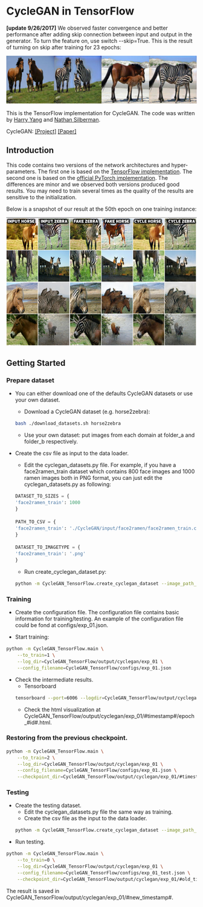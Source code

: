 # CycleGAN in TensorFlow

**[update 9/26/2017]** We observed faster convergence and better performance after adding skip connection between input and output in the generator. To turn the feature on, use switch --skip=True. This is the result of turning on skip after training for 23 epochs:

<img src='imgs/skip_result.jpg' width="900px"/>

This is the TensorFlow implementation for CycleGAN. The code was written by [Harry Yang](https://www.harryyang.org) and [Nathan Silberman](https://github.com/nathansilberman).

CycleGAN: [[Project]](https://junyanz.github.io/CycleGAN/) [[Paper]](https://arxiv.org/pdf/1703.10593.pdf) 

## Introduction

This code contains two versions of the network architectures and hyper-parameters. The first one is based on the [TensorFlow implementation](https://github.com/hardikbansal/CycleGAN). The second one is based on the [official PyTorch implementation](https://github.com/junyanz/pytorch-CycleGAN-and-pix2pix). The differences are minor and we observed both versions produced good results. You may need to train several times as the quality of the results are sensitive to the initialization.  

Below is a snapshot of our result at the 50th epoch on one training instance:

<img src='imgs/horse2zebra.png' width="900px"/>

## Getting Started
### Prepare dataset
* You can either download one of the defaults CycleGAN datasets or use your own dataset. 
	* Download a CycleGAN dataset (e.g. horse2zebra):
	```bash
	bash ./download_datasets.sh horse2zebra
	```
	* Use your own dataset: put images from each domain at folder_a and folder_b respectively. 

* Create the csv file as input to the data loader. 
	* Edit the cyclegan_datasets.py file. For example, if you have a face2ramen_train dataset which contains 800 face images and 1000 ramen images both in PNG format, you can just edit the cyclegan_datasets.py as following:
	```python
	DATASET_TO_SIZES = {
    'face2ramen_train': 1000
	}

	PATH_TO_CSV = {
    'face2ramen_train': './CycleGAN/input/face2ramen/face2ramen_train.csv'
	}

	DATASET_TO_IMAGETYPE = {
    'face2ramen_train': '.png'
	}

	``` 
	* Run create_cyclegan_dataset.py:
	```bash
	python -m CycleGAN_TensorFlow.create_cyclegan_dataset --image_path_a=folder_a --image_path_b=folder_b --dataset_name="horse2zebra_train" --do_shuffle=0
	```

### Training
* Create the configuration file. The configuration file contains basic information for training/testing. An example of the configuration file could be fond at configs/exp_01.json. 

* Start training:
```bash
python -m CycleGAN_TensorFlow.main \
    --to_train=1 \
    --log_dir=CycleGAN_TensorFlow/output/cyclegan/exp_01 \
    --config_filename=CycleGAN_TensorFlow/configs/exp_01.json
```
* Check the intermediate results.
	* Tensorboard
	```bash
	tensorboard --port=6006 --logdir=CycleGAN_TensorFlow/output/cyclegan/exp_01/#timestamp# 
	```
	* Check the html visualization at CycleGAN_TensorFlow/output/cyclegan/exp_01/#timestamp#/epoch_#id#.html.  

### Restoring from the previous checkpoint.
```bash
python -m CycleGAN_TensorFlow.main \
    --to_train=2 \
    --log_dir=CycleGAN_TensorFlow/output/cyclegan/exp_01 \
    --config_filename=CycleGAN_TensorFlow/configs/exp_01.json \
    --checkpoint_dir=CycleGAN_TensorFlow/output/cyclegan/exp_01/#timestamp#
```
### Testing
* Create the testing dataset.
	* Edit the cyclegan_datasets.py file the same way as training.
	* Create the csv file as the input to the data loader. 
	```bash
	python -m CycleGAN_TensorFlow.create_cyclegan_dataset --image_path_a=folder_a --image_path_b=folder_b --dataset_name="horse2zebra_test" --do_shuffle=0
	```
* Run testing.
```bash
python -m CycleGAN_TensorFlow.main \
    --to_train=0 \
    --log_dir=CycleGAN_TensorFlow/output/cyclegan/exp_01 \
    --config_filename=CycleGAN_TensorFlow/configs/exp_01_test.json \
    --checkpoint_dir=CycleGAN_TensorFlow/output/cyclegan/exp_01/#old_timestamp# 
```
The result is saved in CycleGAN_TensorFlow/output/cyclegan/exp_01/#new_timestamp#.




